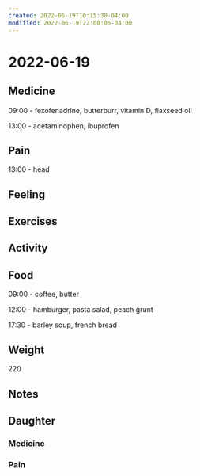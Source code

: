 ```yaml
---
created: 2022-06-19T10:15:30-04:00
modified: 2022-06-19T22:08:06-04:00
---
```


# 2022-06-19

## Medicine

09:00 - fexofenadrine, butterburr, vitamin D, flaxseed oil 

13:00 - acetaminophen, ibuprofen 


## Pain

13:00 - head 


## Feeling


## Exercises


## Activity


## Food

09:00 - coffee, butter 

12:00 - hamburger, pasta salad, peach grunt

17:30 - barley soup, french bread 


## Weight

220

## Notes


## Daughter

### Medicine


### Pain
